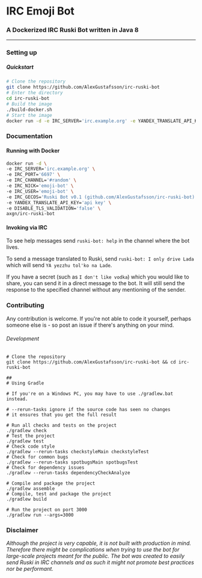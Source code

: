 # IRC Emoji Bot
### A Dockerized IRC Ruski Bot written in Java 8
***

### Setting up

##### Quickstart

```Bash
# Clone the repository
git clone https://github.com/AlexGustafsson/irc-ruski-bot
# Enter the directory
cd irc-ruski-bot
# Build the image
./build-docker.sh
# Start the image
docker run -d -e IRC_SERVER='irc.example.org' -e YANDEX_TRANSLATE_API_KEY='api key' --restart always axgn/irc-ruski-bot
```

### Documentation

#### Running with Docker

```Bash
docker run -d \
-e IRC_SERVER='irc.example.org' \
-e IRC_PORT='6697' \
-e IRC_CHANNEL='#random' \
-e IRC_NICK='emoji-bot' \
-e IRC_USER='emoji-bot' \
-e IRC_GECOS='Ruski Bot v0.1 (github.com/AlexGustafsson/irc-ruski-bot)' \
-e YANDEX_TRANSLATE_API_KEY='api key' \
-e DISABLE_TLS_VALIDATION='false' \
axgn/irc-ruski-bot
```

#### Invoking via IRC

To see help messages send `ruski-bot: help` in the channel where the bot lives.

To send a message translated to Ruski, send `ruski-bot: I only drive Lada` which will send `YA yezzhu tol'ko na Lade`.

If you have a secret (such as `I don't like vodka`) which you would like to share, you can send it in a direct message to the bot. It will still send the response to the specified channel without any mentioning of the sender.

### Contributing

Any contribution is welcome. If you're not able to code it yourself, perhaps someone else is - so post an issue if there's anything on your mind.

###### Development

```
# Clone the repository
git clone https://github.com/AlexGustafsson/irc-ruski-bot && cd irc-ruski-bot

##
# Using Gradle

# If you're on a Windows PC, you may have to use ./gradlew.bat instead.

# --rerun-tasks ignore if the source code has seen no changes
# it ensures that you get the full result

# Run all checks and tests on the project
./gradlew check
# Test the project
./gradlew test
# Check code style
./gradlew --rerun-tasks checkstyleMain checkstyleTest
# Check for common bugs
./gradlew --rerun-tasks spotbugsMain spotbugsTest
# Check for dependency issues
./gradlew --rerun-tasks dependencyCheckAnalyze

# Compile and package the project
./gradlew assemble
# Compile, test and package the project
./gradlew build

# Run the project on port 3000
./gradlew run --args=3000
```

### Disclaimer

_Although the project is very capable, it is not built with production in mind. Therefore there might be complications when trying to use the bot for large-scale projects meant for the public. The bot was created to easily send Ruski in IRC channels and as such it might not promote best practices nor be performant._
